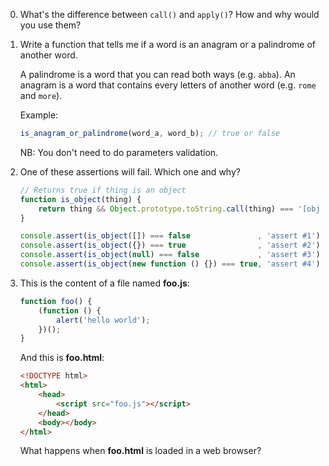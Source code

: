 0.  What's the difference between `call()` and `apply()`?
    How and why would you use them?

0.  Write a function that tells me if a word is an anagram or a palindrome of another word.

    A palindrome is a word that you can read both ways (e.g. `abba`).
    An anagram is a word that contains every letters of another word (e.g. `rome` and `more`).

    Example:

    ```javascript
    is_anagram_or_palindrome(word_a, word_b); // true or false
    ```

    NB: You don't need to do parameters validation.

0.  One of these assertions will fail. Which one and why?

    ```javascript
    // Returns true if thing is an object
    function is_object(thing) {
        return thing && Object.prototype.toString.call(thing) === '[object Object]';
    }

    console.assert(is_object([]) === false               , 'assert #1');
    console.assert(is_object({}) === true                , 'assert #2');
    console.assert(is_object(null) === false             , 'assert #3');
    console.assert(is_object(new function () {}) === true, 'assert #4');
    ```

0.  This is the content of a file named **foo.js**:

    ```javascript
    function foo() {
        (function () {
            alert('hello world');
        })();
    }
    ```

    And this is **foo.html**:

    ```html
    <!DOCTYPE html>
    <html>
        <head>
            <script src="foo.js"></script>
        </head>
        <body></body>
    </html>
    ```

    What happens when **foo.html** is loaded in a web browser?

